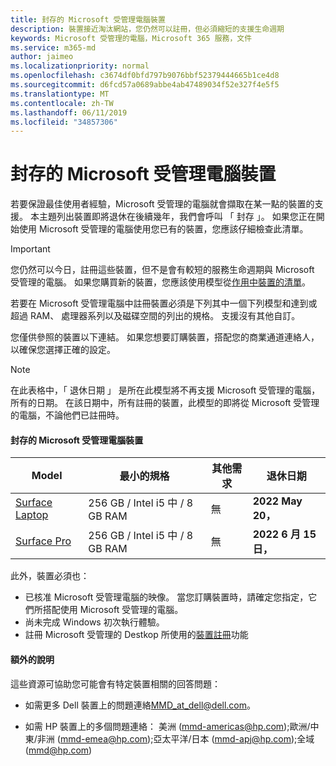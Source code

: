 ```yaml
---
title: 封存的 Microsoft 受管理電腦裝置
description: 裝置接近淘汰網站，您仍然可以註冊，但必須縮短的支援生命週期
keywords: Microsoft 受管理的電腦，Microsoft 365 服務，文件
ms.service: m365-md
author: jaimeo
ms.localizationpriority: normal
ms.openlocfilehash: c3674df0bfd797b9076bbf52379444665b1ce4d8
ms.sourcegitcommit: d6fcd57a0689abbe4ab47489034f52e327f4e5f5
ms.translationtype: MT
ms.contentlocale: zh-TW
ms.lasthandoff: 06/11/2019
ms.locfileid: "34857306"
---
```

# <a name="microsoft-managed-desktop-archived-devices"></a>封存的 Microsoft 受管理電腦裝置

若要保證最佳使用者經驗，Microsoft 受管理的電腦就會擷取在某一點的裝置的支援。 本主題列出裝置即將退休在後續幾年，我們會呼叫 「 封存 」。 如果您正在開始使用 Microsoft 受管理的電腦使用您已有的裝置，您應該仔細檢查此清單。

>[!IMPORTANT]
>您仍然可以今日，註冊這些裝置，但不是會有較短的服務生命週期與 Microsoft 受管理的電腦。 如果您購買新的裝置，您應該使用模型從[作用中裝置的清單](./device-list.md)。

<!-- Microsoft 365 E5; Device as a Service -->
<!-- Split from device & technologies topic. Destination topic for aka.ms/device-list  -->
若要在 Microsoft 受管理電腦中註冊裝置必須是下列其中一個下列模型和達到或超過 RAM、 處理器系列以及磁碟空間的列出的規格。 支援沒有其他自訂。

您僅供參照的裝置以下連結。 如果您想要訂購裝置，搭配您的商業通道連絡人，以確保您選擇正確的設定。

>[!NOTE]
>在此表格中，「 退休日期 」 是所在此模型將不再支援 Microsoft 受管理的電腦，所有的日期。 在該日期中，所有註冊的裝置，此模型的即將從 Microsoft 受管理的電腦，不論他們已註冊時。

#### <a name="microsoft-managed-desktop-archived-devices"></a>封存的 Microsoft 受管理電腦裝置

| Model  | 最小的規格  | 其他需求   | 退休日期 |
|---------|---------|---------|---------|
|[Surface Laptop](https://www.microsoft.com/en-us/p/surface-laptop-1st-gen-for-business/8w36k32zm453/g4vs?cid=msft_web_collection&CustomerIntent=Consumer&activetab=pivot%3aoverviewtab) | 256 GB / Intel i5 中 / 8 GB RAM | 無 | **2022 May 20，** |
|[Surface Pro](https://www.microsoft.com/en-us/p/surface-pro-5th-gen-for-business/907tds4dgwwv/kkzn?cid=msft_web_collection&CustomerIntent=Consumer) | 256 GB / Intel i5 中 / 8 GB RAM | 無 | **2022 6 月 15日，** |


此外，裝置必須也：

- 已核准 Microsoft 受管理電腦的映像。 當您訂購裝置時，請確定您指定，它們所搭配使用 Microsoft 受管理的電腦。
- 尚未完成 Windows 初次執行體驗。
- 註冊 Microsoft 受管理的 Destkop 所使用的[裝置註冊](https://aka.ms/mmddrhelp)功能

#### <a name="additional-help"></a>額外的說明

這些資源可協助您可能會有特定裝置相關的回答問題：

- 如需更多 Dell 裝置上的問題連絡[MMD_at_dell@dell.com](mailto:MMD_at_dell@dell.com)。

- 如需 HP 裝置上的多個問題連絡： 美洲 ([mmd-americas@hp.com](mailto:mmd-americas@hp.com));歐洲/中東/非洲 ([mmd-emea@hp.com](mailto:mmd-emea@hp.com));亞太平洋/日本 ([mmd-apj@hp.com](mailto:mmd-apj@hp.com));全域 ([mmd@hp.com](mailto:mmd@hp.com))
